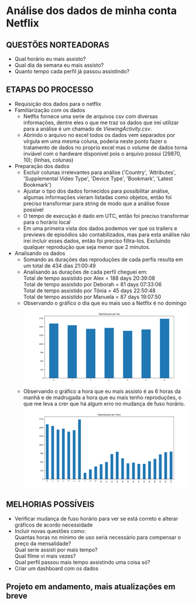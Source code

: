 <h1>Análise dos dados de minha conta Netflix</h1>

<h2>QUESTÕES NORTEADORAS</h2>
    <ul>
    <li>Qual horário eu mais assisto? </li>
    <li>Qual dia da semana eu mais assisto?</li>
    <li>Quanto tempo cada perfil já passou assistindo?</li>
    </ul>

<h2>ETAPAS DO PROCESSO</h2>
    <ul>
    <li>Requisição dos dados para o netflix</li>
    <li>Familiarização com os dados
        <ul>
        <li>Netflix fornece uma serie de arquivos csv com diversas informações, dentre eles o que me traz os dados que irei utilizar para a análise é um chamado de <i>ViewingActivity.csv</i>.</li>
        <li>Abrindo o arquivo no excel todos os dados vem separados por vírgula em uma mesma coluna, poderia neste ponto fazer o tratamento de dados no proprio excel mas o volume de dados torna inviável com o hardware dísponivel pois o arquivo possui (29870, 10); (linhas, colunas)</li>
        </ul>
    </li>
    <li>Preparação dos dados
        <ul>
        <li>Excluir colunas irrelevantes para análise ('Country', 'Attributes', 'Supplemental Video Type', 'Device Type', 'Bookmark', 'Latest Bookmark')</li>
        <li>Ajustar o tipo dos dados fornecidos para possibilitar análise, algumas informações vieram listadas como objetos, então foi preciso transformar para string de modo que a análise fosse possível</li>
        <li>O tempo de execução é dado em UTC, então foi preciso transformar para o horário local</li>
        <li>Em uma primeira vista dos dados podemos ver que os trailers e previews de episódios são contabilizados, mas para esta análise não irei incluir esses dados, então foi preciso filtra-los. Excluindo qualquer reprodução que seja menor que 2 minutos.</li>
        </ul>
    </li>
    <li>Analisando os dados
        <ul>
        <li>Somando as durações das reproduções de cada perfis resulta em um total de 434 dias 21:00:49</li>
        <li>Analisando as durações de cada perfil cheguei em: <br>
            Total de tempo assistido por Alex =  188 days 20:39:08 <br>
            Total de tempo assistido por Deborah =  81 days 07:33:06 <br>
            Total de tempo assistido por Tônia =  45 days 22:50:48 <br>
            Total de tempo assistido por Manuela =  87 days 19:07:50</li>
        <li>Observando o gráfico o dia que eu mais uso a Netflix é no domingo
        <img src='RepsPorDia.png' alt='RepsPorDia'>
        </li>
        <li>Observando o gráfico a hora que eu mais assisto é as 6 horas da manhã e de madrugada a hora que eu mais tenho reproduções, o que me leva a crer que há algum erro no mudança de fuso horário.
        <img src='RepsPorHora.png' alt='RepsPorHora'>
        </li>
        </ul>
    </li>
    </ul>
        
<h2>MELHORIAS POSSÍVEIS</h2>
    <ul>
    <li>Verificar mudança de fuso horário para ver se está correto e alterar gráficos de acordo necessidade</li>
    <li>Incluir novas questões como: <br>
        Quantas horas no minimo de uso seria necessário para compensar o preço da mensalidade?<br>
        Qual serie assisti por mais tempo?<br>
        Qual filme vi mais vezes?<br>
        Qual perfil passou mais tempo assistindo uma coisa só?</li>
    <li>Criar um dashboard com os dados</li>
    </ul>

<h2>Projeto em andamento, mais atualizações em breve</h2>
        